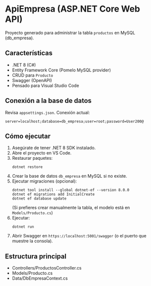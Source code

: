# ApiEmpresa (ASP.NET Core Web API)
Proyecto generado para administrar la tabla `productos` en MySQL (db_empresa).

## Características
- .NET 8 (C#)
- Entity Framework Core (Pomelo MySQL provider)
- CRUD para `Producto`
- Swagger (OpenAPI)
- Pensado para Visual Studio Code

## Conexión a la base de datos
Revisa `appsettings.json`. Conexión actual:
```
server=localhost;database=db_empresa;user=root;password=User200@
```

## Cómo ejecutar
1. Asegúrate de tener .NET 8 SDK instalado.
2. Abre el proyecto en VS Code.
3. Restaurar paquetes:
   ```
   dotnet restore
   ```
4. Crear la base de datos `db_empresa` en MySQL si no existe.
5. Ejecutar migraciones (opcional):
   ```
   dotnet tool install --global dotnet-ef --version 8.0.0
   dotnet ef migrations add InitialCreate
   dotnet ef database update
   ```
   (Si prefieres crear manualmente la tabla, el modelo está en `Models/Producto.cs`)
6. Ejecutar:
   ```
   dotnet run
   ```
7. Abrir Swagger en `https://localhost:5001/swagger` (o el puerto que muestre la consola).

## Estructura principal
- Controllers/ProductosController.cs
- Models/Producto.cs
- Data/DbEmpresaContext.cs
